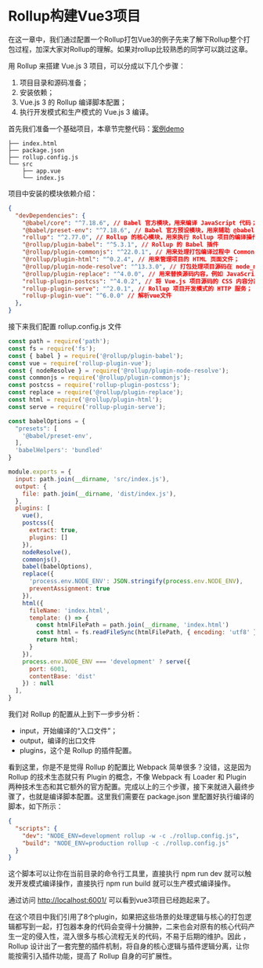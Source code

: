 # Rollup构建Vue3项目
在这一章中，我们通过配置一个Rollup打包Vue3的例子先来了解下Rollup整个打包过程，加深大家对Rollup的理解。如果对rollup比较熟悉的同学可以跳过这章。


用 Rollup 来搭建 Vue.js 3 项目，可以分成以下几个步骤：
1. 项目目录和源码准备；
2. 安装依赖；
3. Vue.js 3 的 Rollup 编译脚本配置；
4. 执行开发模式和生产模式的 Vue.js 3 编译。


首先我们准备一个基础项目，本章节完整代码：[案例demo](https://github.com/WsmDyj/vue-ecology/tree/main/codes/course02/rollup-vue3) 
```
├── index.html
├── package.json
├── rollup.config.js
└── src
    ├── app.vue
    └── index.js
```

项目中安装的模块依赖介绍：
```json
{
  "devDependencies": { 
    "@babel/core": "^7.18.6", // Babel 官方模块，用来编译 JavaScript 代码；
    "@babel/preset-env": "^7.18.6", // Babel 官方预设模块，用来辅助 @babel/core 编译最新的 ES 特性；
    "rollup": "^2.77.0", // Rollup 的核心模块，用来执行 Rollup 项目的编译操作；
    "@rollup/plugin-babel": "^5.3.1", // Rollup 的 Babel 插件
    "@rollup/plugin-commonjs": "^22.0.1", // 用来处理打包编译过程中 CommonJS 模块类型的源码；
    "@rollup/plugin-html": "^0.2.4", // 用来管理项目的 HTML 页面文件；
    "@rollup/plugin-node-resolve": "^13.3.0", // 打包处理项目源码在 node_modules 里的使用第三方 npm 模块源码；
    "@rollup/plugin-replace": "^4.0.0", // 用来替换源码内容，例如 JavaScript 源码的全局变量 process.env.NODE_ENV；
    "rollup-plugin-postcss": "^4.0.2", // 将 Vue.js 项目源码的 CSS 内容分离出独立 CSS 文件；
    "rollup-plugin-serve": "^2.0.1", // Rollup 项目开发模式的 HTTP 服务；
    "rollup-plugin-vue": "^6.0.0" // 解析vue文件
  },
}
```

接下来我们配置 rollup.config.js 文件
```js
const path = require('path');
const fs = require('fs');
const { babel } = require('@rollup/plugin-babel');
const vue = require('rollup-plugin-vue');
const { nodeResolve } = require('@rollup/plugin-node-resolve');
const commonjs = require('@rollup/plugin-commonjs');
const postcss = require('rollup-plugin-postcss');
const replace = require('@rollup/plugin-replace');
const html = require('@rollup/plugin-html');
const serve = require('rollup-plugin-serve');

const babelOptions = {
  "presets": [
    '@babel/preset-env',
  ],
  'babelHelpers': 'bundled'
}

module.exports = {
  input: path.join(__dirname, 'src/index.js'),
  output: {
    file: path.join(__dirname, 'dist/index.js'),
  }, 
  plugins: [
    vue(),
    postcss({
      extract: true,
      plugins: []
    }),
    nodeResolve(),
    commonjs(),
    babel(babelOptions),
    replace({
      'process.env.NODE_ENV': JSON.stringify(process.env.NODE_ENV),
      preventAssignment: true
    }),
    html({
      fileName: 'index.html',
      template: () => {
        const htmlFilePath = path.join(__dirname, 'index.html')
        const html = fs.readFileSync(htmlFilePath, { encoding: 'utf8' })
        return html;
      }
    }),
    process.env.NODE_ENV === 'development' ? serve({
      port: 6001,
      contentBase: 'dist'
    }) : null
  ],
}
```
我们对 Rollup 的配置从上到下一步步分析：
* input，开始编译的“入口文件”；
* output，编译的出口文件
* plugins，这个是 Rollup 的插件配置。

看到这里，你是不是觉得 Rollup 的配置比 Webpack 简单很多？没错，这是因为 Rollup 的技术生态就只有 Plugin 的概念，不像 Webpack 有 Loader 和 Plugin 两种技术生态和其它额外的官方配置。完成以上的三个步骤，接下来就进入最终步骤了，也就是编译脚本配置。这里我们需要在 package.json 里配置好执行编译的脚本，如下所示：
```json
{
  "scripts": {
    "dev": "NODE_ENV=development rollup -w -c ./rollup.config.js",
    "build": "NODE_ENV=production rollup -c ./rollup.config.js"
  }
}
```
这个脚本可以让你在当前目录的命令行工具里，直接执行 npm run dev 就可以触发开发模式编译操作，直接执行 npm run build 就可以生产模式编译操作。

通过访问 [http://localhost:6001/](http://localhost:6001/) 可以看到vue3项目已经跑起来了。

在这个项目中我们引用了8个plugin，如果把这些场景的处理逻辑与核心的打包逻辑都写到一起，打包器本身的代码会变得十分臃肿，二来也会对原有的核心代码产生一定的侵入性，混入很多与核心流程无关的代码，不易于后期的维护。因此 ，Rollup 设计出了一套完整的插件机制，将自身的核心逻辑与插件逻辑分离，让你能按需引入插件功能，提高了 Rollup 自身的可扩展性。